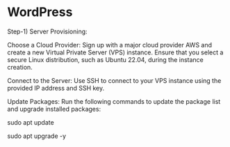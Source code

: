 # WordPress
Step-1) Server Provisioning:

Choose a Cloud Provider: Sign up with a major cloud provider AWS and create a new Virtual Private Server (VPS) instance. Ensure that you select a secure Linux distribution, such as Ubuntu 22.04, during the instance creation.

Connect to the Server: Use SSH to connect to your VPS instance using the provided IP address and SSH key.

Update Packages: Run the following commands to update the package list and upgrade installed packages:

sudo apt update

sudo apt upgrade -y


